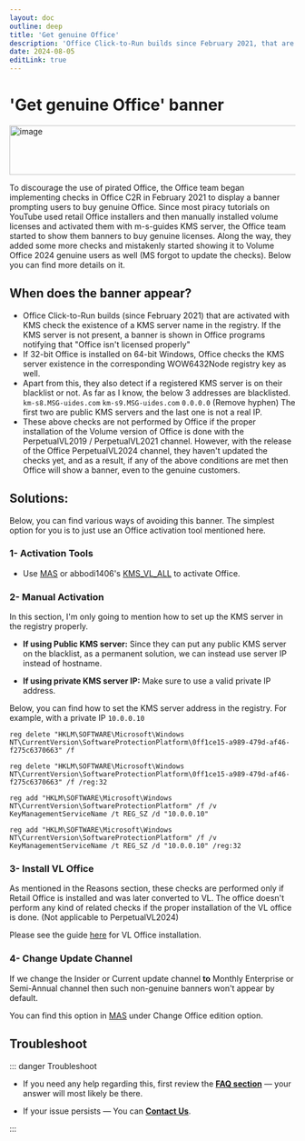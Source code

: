 ```yaml
---
layout: doc
outline: deep
title: 'Get genuine Office'
description: 'Office Click-to-Run builds since February 2021, that are activated with KMS check the existence of a KMS server name in the registry'
date: 2024-08-05
editLink: true
---
```


# 'Get genuine Office' banner

<img width="1118" height="87" alt="image" src="https://github.com/user-attachments/assets/80014636-3c17-4509-a3fc-4a63e436a240" />

To discourage the use of pirated Office, the Office team began implementing checks in Office C2R in February 2021 to display a banner prompting users to buy genuine Office. Since most piracy tutorials on YouTube used retail Office installers and then manually installed volume licenses and activated them with m-s-guides KMS server, the Office team started to show them banners to buy genuine licenses. Along the way, they added some more checks and mistakenly started showing it to Volume Office 2024 genuine users as well (MS forgot to update the checks). Below you can find more details on it.

## When does the banner appear?

- Office Click-to-Run builds (since February 2021) that are activated with KMS check the existence of a KMS server name in the registry. If the KMS server is not present, a banner is shown in Office programs notifying that "Office isn't licensed properly"
- If 32-bit Office is installed on 64-bit Windows, Office checks the KMS server existence in the corresponding WOW6432Node registry key as well.
- Apart from this, they also detect if a registered KMS server is on their blacklist or not. As far as I know, the below 3 addresses are blacklisted.
  `km-s8.MSG-uides.com` `km-s9.MSG-uides.com` `0.0.0.0` (Remove hyphen)
  The first two are public KMS servers and the last one is not a real IP.
- These above checks are not performed by Office if the proper installation of the Volume version of Office is done with the PerpetualVL2019 / PerpetualVL2021 channel.
    However, with the release of the Office PerpetualVL2024 channel, they haven't updated the checks yet, and as a result, if any of the above conditions are met then Office will show a banner, even to the genuine customers.

## Solutions:

Below, you can find various ways of avoiding this banner. The simplest option for you is to just use an Office activation tool mentioned here.

### 1- Activation Tools

- Use [MAS](./intro#step2) or abbodi1406's [KMS_VL_ALL][1] to activate Office.


### 2- Manual Activation

In this section, I'm only going to mention how to set up the KMS server in the registry properly.

- **If using Public KMS server:**
    Since they can put any public KMS server on the blacklist, as a permanent solution, we can instead use server IP instead of hostname.

- **If using private KMS server IP:**
    Make sure to use a valid private IP address.

Below, you can find how to set the KMS server address in the registry. For example, with a private IP `10.0.0.10`

```reg
reg delete "HKLM\SOFTWARE\Microsoft\Windows NT\CurrentVersion\SoftwareProtectionPlatform\0ff1ce15-a989-479d-af46-f275c6370663" /f

reg delete "HKLM\SOFTWARE\Microsoft\Windows NT\CurrentVersion\SoftwareProtectionPlatform\0ff1ce15-a989-479d-af46-f275c6370663" /f /reg:32

reg add "HKLM\SOFTWARE\Microsoft\Windows NT\CurrentVersion\SoftwareProtectionPlatform" /f /v KeyManagementServiceName /t REG_SZ /d "10.0.0.10"

reg add "HKLM\SOFTWARE\Microsoft\Windows NT\CurrentVersion\SoftwareProtectionPlatform" /f /v KeyManagementServiceName /t REG_SZ /d "10.0.0.10" /reg:32
```

### 3- Install VL Office

As mentioned in the Reasons section, these checks are performed only if Retail Office is installed and was later converted to VL. The office doesn't perform any kind of related checks if the proper installation of the VL office is done. (Not applicable to PerpetualVL2024)

Please see the guide [here][2] for VL Office installation.

### 4- Change Update Channel

If we change the Insider or Current update channel **to** Monthly Enterprise or Semi-Annual channel then such non-genuine banners won't appear by default.

You can find this option in [MAS](./intro#step2) under Change Office edition option.

## Troubleshoot  

::: danger Troubleshoot

- If you need any help regarding this, first review the [**FAQ section**](./faq) — your answer will most likely be there.  

- If your issue persists — You can [**Contact Us**](./troubleshoot).

:::

[1]: https://github.com/abbodi1406/KMS_VL_ALL_AIO/
[2]: https://gravesoft.dev/office_c2r_custom
